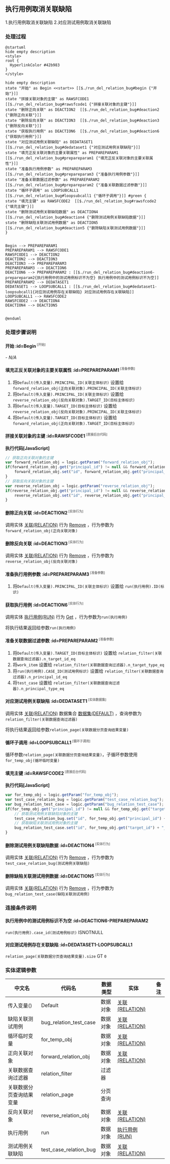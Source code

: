 ## 执行用例取消关联缺陷 <!-- {docsify-ignore-all} -->

   1.执行用例取消关联缺陷 2.对应测试用例取消关联缺陷

### 处理过程

```plantuml
@startuml
hide empty description
<style>
root {
  HyperlinkColor #42b983
}
</style>

hide empty description
state "开始" as Begin <<start>> [[$./run_del_relation_bug#begin {"开始"}]]
state "拼接关联对象的主键" as RAWSFCODE1  [[$./run_del_relation_bug#rawsfcode1 {"拼接关联对象的主键"}]]
state "删除正向关联" as DEACTION2  [[$./run_del_relation_bug#deaction2 {"删除正向关联"}]]
state "删除反向关联" as DEACTION3  [[$./run_del_relation_bug#deaction3 {"删除反向关联"}]]
state "获取执行用例" as DEACTION6  [[$./run_del_relation_bug#deaction6 {"获取执行用例"}]]
state "对应测试用例关联缺陷" as DEDATASET1  [[$./run_del_relation_bug#dedataset1 {"对应测试用例关联缺陷"}]]
state "填充正反关联对象的主要关联属性" as PREPAREPARAM1  [[$./run_del_relation_bug#prepareparam1 {"填充正反关联对象的主要关联属性"}]]
state "准备执行用例参数" as PREPAREPARAM3  [[$./run_del_relation_bug#prepareparam3 {"准备执行用例参数"}]]
state "准备关联数据过滤参数" as PREPAREPARAM2  [[$./run_del_relation_bug#prepareparam2 {"准备关联数据过滤参数"}]]
state "循环子调用" as LOOPSUBCALL1  [[$./run_del_relation_bug#loopsubcall1 {"循环子调用"}]] #green {
state "填充主键" as RAWSFCODE2  [[$./run_del_relation_bug#rawsfcode2 {"填充主键"}]]
state "删除测试用例关联缺陷数据" as DEACTION4  [[$./run_del_relation_bug#deaction4 {"删除测试用例关联缺陷数据"}]]
state "删除缺陷关联测试用例数据" as DEACTION5  [[$./run_del_relation_bug#deaction5 {"删除缺陷关联测试用例数据"}]]
}


Begin --> PREPAREPARAM1
PREPAREPARAM1 --> RAWSFCODE1
RAWSFCODE1 --> DEACTION2
DEACTION2 --> DEACTION3
DEACTION3 --> PREPAREPARAM3
PREPAREPARAM3 --> DEACTION6
DEACTION6 --> PREPAREPARAM2 : [[$./run_del_relation_bug#deaction6-prepareparam2{执行用例中的测试用例标识不为空} 执行用例中的测试用例标识不为空]]
PREPAREPARAM2 --> DEDATASET1
DEDATASET1 --> LOOPSUBCALL1 : [[$./run_del_relation_bug#dedataset1-loopsubcall1{对应测试用例存在关联缺陷} 对应测试用例存在关联缺陷]]
LOOPSUBCALL1 --> RAWSFCODE2
RAWSFCODE2 --> DEACTION4
DEACTION4 --> DEACTION5


@enduml
```


### 处理步骤说明

#### 开始 :id=Begin<sup class="footnote-symbol"> <font color=gray size=1>[开始]</font></sup>



*- N/A*
#### 填充正反关联对象的主要关联属性 :id=PREPAREPARAM1<sup class="footnote-symbol"> <font color=gray size=1>[准备参数]</font></sup>



1. 将`Default(传入变量).PRINCIPAL_ID(关联主体标识)` 设置给  `forward_relation_obj(正向关联对象).PRINCIPAL_ID(关联主体标识)`
2. 将`Default(传入变量).PRINCIPAL_ID(关联主体标识)` 设置给  `reverse_relation_obj(反向关联对象).TARGET_ID(目标主体标识)`
3. 将`Default(传入变量).TARGET_ID(目标主体标识)` 设置给  `reverse_relation_obj(反向关联对象).PRINCIPAL_ID(关联主体标识)`
4. 将`Default(传入变量).TARGET_ID(目标主体标识)` 设置给  `forward_relation_obj(正向关联对象).TARGET_ID(目标主体标识)`

#### 拼接关联对象的主键 :id=RAWSFCODE1<sup class="footnote-symbol"> <font color=gray size=1>[直接后台代码]</font></sup>



<p class="panel-title"><b>执行代码[JavaScript]</b></p>

```javascript
// 获取正向关联对象的主键
var forward_relation_obj = logic.getParam("forward_relation_obj");
if(forward_relation_obj.get("principal_id") != null && forward_relation_obj.get("target_id") != null){
    forward_relation_obj.set("id", forward_relation_obj.get("principal_id") + "_" + forward_relation_obj.get("target_id"));
}
// 获取反向关联对象的主键
var reverse_relation_obj = logic.getParam("reverse_relation_obj");
if(reverse_relation_obj.get("principal_id") != null && reverse_relation_obj.get("target_id") != null){
    reverse_relation_obj.set("id", reverse_relation_obj.get("principal_id") + "_" + reverse_relation_obj.get("target_id"));
}
```

#### 删除正向关联 :id=DEACTION2<sup class="footnote-symbol"> <font color=gray size=1>[实体行为]</font></sup>



调用实体 [关联(RELATION)](module/Base/relation.md) 行为 [Remove](module/Base/relation#行为) ，行为参数为`forward_relation_obj(正向关联对象)`

#### 删除反向关联 :id=DEACTION3<sup class="footnote-symbol"> <font color=gray size=1>[实体行为]</font></sup>



调用实体 [关联(RELATION)](module/Base/relation.md) 行为 [Remove](module/Base/relation#行为) ，行为参数为`reverse_relation_obj(反向关联对象)`

#### 准备执行用例参数 :id=PREPAREPARAM3<sup class="footnote-symbol"> <font color=gray size=1>[准备参数]</font></sup>



1. 将`Default(传入变量).PRINCIPAL_ID(关联主体标识)` 设置给  `run(执行用例).ID(标识)`

#### 获取执行用例 :id=DEACTION6<sup class="footnote-symbol"> <font color=gray size=1>[实体行为]</font></sup>



调用实体 [执行用例(RUN)](module/TestMgmt/run.md) 行为 [Get](module/TestMgmt/run#行为) ，行为参数为`run(执行用例)`

将执行结果返回给参数`run(执行用例)`

#### 准备关联数据过滤参数 :id=PREPAREPARAM2<sup class="footnote-symbol"> <font color=gray size=1>[准备参数]</font></sup>



1. 将`Default(传入变量).TARGET_ID(目标主体标识)` 设置给  `relation_filter(关联数据查询过滤器).n_target_id_eq`
2. 将`work_item` 设置给  `relation_filter(关联数据查询过滤器).n_target_type_eq`
3. 将`run(执行用例).CASE_ID(测试用例标识)` 设置给  `relation_filter(关联数据查询过滤器).n_principal_id_eq`
4. 将`test_case` 设置给  `relation_filter(关联数据查询过滤器).n_principal_type_eq`

#### 对应测试用例关联缺陷 :id=DEDATASET1<sup class="footnote-symbol"> <font color=gray size=1>[实体数据集]</font></sup>



调用实体 [关联(RELATION)](module/Base/relation.md) 数据集合 [数据集(DEFAULT)](module/Base/relation#数据集合) ，查询参数为`relation_filter(关联数据查询过滤器)`

将执行结果返回给参数`relation_page(关联数据分页查询结果变量)`

#### 循环子调用 :id=LOOPSUBCALL1<sup class="footnote-symbol"> <font color=gray size=1>[循环子调用]</font></sup>



循环参数`relation_page(关联数据分页查询结果变量)`，子循环参数使用`for_temp_obj(循环临时变量)`
#### 填充主键 :id=RAWSFCODE2<sup class="footnote-symbol"> <font color=gray size=1>[直接后台代码]</font></sup>



<p class="panel-title"><b>执行代码[JavaScript]</b></p>

```javascript
var for_temp_obj = logic.getParam("for_temp_obj");
var test_case_relation_bug = logic.getParam("test_case_relation_bug");
var bug_relation_test_case = logic.getParam("bug_relation_test_case");
if(for_temp_obj.get("principal_id") != null && for_temp_obj.get("target_id") != null){
    // 获取测试用例关联缺陷对象的主键
    test_case_relation_bug.set("id", for_temp_obj.get("principal_id") + "_" + for_temp_obj.get("target_id"));
    // 获取缺陷关联测试用例对象的主键
    bug_relation_test_case.set("id", for_temp_obj.get("target_id") + "_" + for_temp_obj.get("principal_id"));
}
```

#### 删除测试用例关联缺陷数据 :id=DEACTION4<sup class="footnote-symbol"> <font color=gray size=1>[实体行为]</font></sup>



调用实体 [关联(RELATION)](module/Base/relation.md) 行为 [Remove](module/Base/relation#行为) ，行为参数为`test_case_relation_bug(测试用例关联缺陷)`

#### 删除缺陷关联测试用例数据 :id=DEACTION5<sup class="footnote-symbol"> <font color=gray size=1>[实体行为]</font></sup>



调用实体 [关联(RELATION)](module/Base/relation.md) 行为 [Remove](module/Base/relation#行为) ，行为参数为`bug_relation_test_case(缺陷关联测试用例)`


### 连接条件说明
#### 执行用例中的测试用例标识不为空 :id=DEACTION6-PREPAREPARAM2

`run(执行用例).case_id(测试用例标识)` ISNOTNULL
#### 对应测试用例存在关联缺陷 :id=DEDATASET1-LOOPSUBCALL1

`relation_page(关联数据分页查询结果变量).size` GT `0`


### 实体逻辑参数

|    中文名   |    代码名    |  数据类型    |  实体   |备注 |
| --------| --------| -------- | -------- | --------   |
|传入变量(<i class="fa fa-check"/></i>)|Default|数据对象|[关联(RELATION)](module/Base/relation.md)||
|缺陷关联测试用例|bug_relation_test_case|数据对象|[关联(RELATION)](module/Base/relation.md)||
|循环临时变量|for_temp_obj|数据对象|[关联(RELATION)](module/Base/relation.md)||
|正向关联对象|forward_relation_obj|数据对象|[关联(RELATION)](module/Base/relation.md)||
|关联数据查询过滤器|relation_filter|过滤器|||
|关联数据分页查询结果变量|relation_page|分页查询|||
|反向关联对象|reverse_relation_obj|数据对象|[关联(RELATION)](module/Base/relation.md)||
|执行用例|run|数据对象|[执行用例(RUN)](module/TestMgmt/run.md)||
|测试用例关联缺陷|test_case_relation_bug|数据对象|[关联(RELATION)](module/Base/relation.md)||
